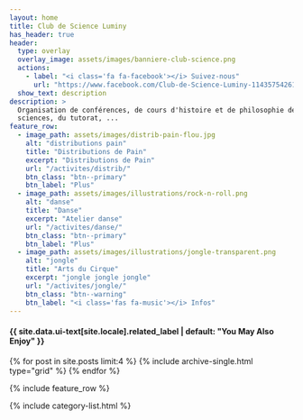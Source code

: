 ```yaml
---
layout: home
title: Club de Science Luminy
has_header: true
header:
  type: overlay
  overlay_image: assets/images/banniere-club-science.png
  actions:
    - label: "<i class='fa fa-facebook'></i> Suivez-nous"
      url: "https://www.facebook.com/Club-de-Science-Luminy-114357542612098/"
  show_text: description
description: >
  Organisation de conférences, de cours d'histoire et de philosophie des
  sciences, du tutorat, ...
feature_row:
  - image_path: assets/images/distrib-pain-flou.jpg
    alt: "distributions pain"
    title: "Distributions de Pain"
    excerpt: "Distributions de Pain"
    url: "/activites/distrib/"
    btn_class: "btn--primary"
    btn_label: "Plus"
  - image_path: assets/images/illustrations/rock-n-roll.png
    alt: "danse"
    title: "Danse"
    excerpt: "Atelier danse"
    url: "/activites/danse/"
    btn_class: "btn--primary"
    btn_label: "Plus"
  - image_path: assets/images/illustrations/jongle-transparent.png
    alt: "jongle"
    title: "Arts du Cirque"
    excerpt: "jongle jongle jongle"
    url: "/activites/jongle/"
    btn_class: "btn--warning"
    btn_label: "<i class='fas fa-music'></i> Infos"
---
```


<div class="page__related">
  <h4 class="page__related-title">{{ site.data.ui-text[site.locale].related_label | default: "You May Also Enjoy" }}</h4>
  <div class="grid__wrapper">
    {% for post in site.posts limit:4 %}
      {% include archive-single.html type="grid" %}
    {% endfor %}
  </div>
</div>

{% include feature_row %}

{% include category-list.html %}

